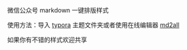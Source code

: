 微信公众号 markdown 一键排版样式  

使用方法：导入 [typora](https://www.typora.io/) 主题文件夹或者使用在线编辑器 [md2all](http://aclickall.com/)

如果你有不错的样式欢迎共享
